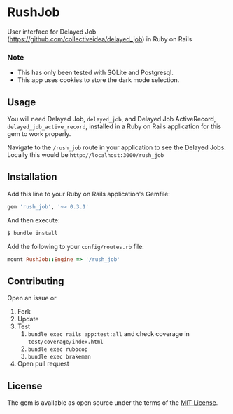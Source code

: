# RushJob
User interface for Delayed Job (https://github.com/collectiveidea/delayed_job) in Ruby on Rails 

### Note
 - This has only been tested with SQLite and Postgresql.
 - This app uses cookies to store the dark mode selection.

## Usage
You will need Delayed Job, `delayed_job`, and Delayed Job ActiveRecord, `delayed_job_active_record`, installed in a Ruby on Rails application for this gem to work properly.

Navigate to the `/rush_job` route in your application to see the Delayed Jobs. Locally this would be `http://localhost:3000/rush_job`

## Installation
Add this line to your Ruby on Rails application's Gemfile:

```ruby
gem 'rush_job', '~> 0.3.1'
```

And then execute:
```bash
$ bundle install
```

Add the following to your `config/routes.rb` file:
```ruby
mount RushJob::Engine => '/rush_job'
```

## Contributing
Open an issue or
  1. Fork
  2. Update
  3. Test
      1. `bundle exec rails app:test:all` and check coverage in `test/coverage/index.html`
      2. `bundle exec rubocop`
      3. `bundle exec brakeman`
  4. Open pull request

## License
The gem is available as open source under the terms of the [MIT License](https://opensource.org/licenses/MIT).
